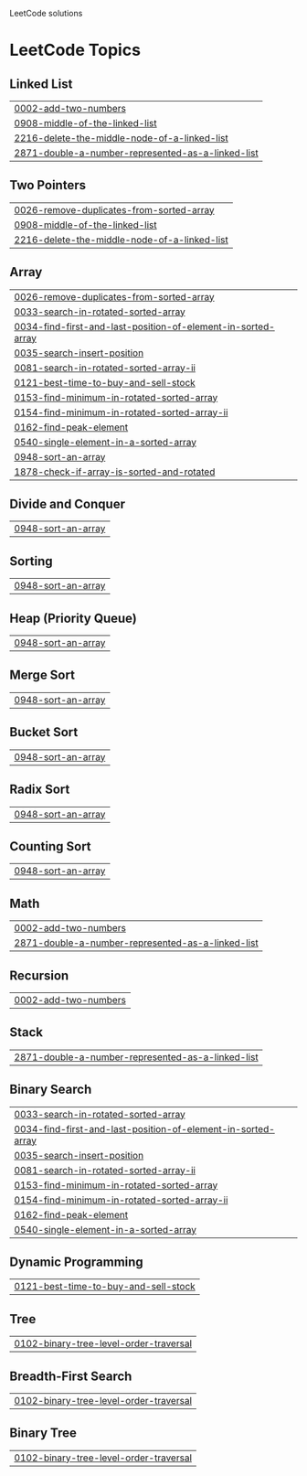 LeetCode solutions

<!---LeetCode Topics Start-->
# LeetCode Topics
## Linked List
|  |
| ------- |
| [0002-add-two-numbers](https://github.com/darcy5/My-Coding-Journey/tree/master/0002-add-two-numbers) |
| [0908-middle-of-the-linked-list](https://github.com/darcy5/My-Coding-Journey/tree/master/0908-middle-of-the-linked-list) |
| [2216-delete-the-middle-node-of-a-linked-list](https://github.com/darcy5/My-Coding-Journey/tree/master/2216-delete-the-middle-node-of-a-linked-list) |
| [2871-double-a-number-represented-as-a-linked-list](https://github.com/darcy5/My-Coding-Journey/tree/master/2871-double-a-number-represented-as-a-linked-list) |
## Two Pointers
|  |
| ------- |
| [0026-remove-duplicates-from-sorted-array](https://github.com/darcy5/My-Coding-Journey/tree/master/0026-remove-duplicates-from-sorted-array) |
| [0908-middle-of-the-linked-list](https://github.com/darcy5/My-Coding-Journey/tree/master/0908-middle-of-the-linked-list) |
| [2216-delete-the-middle-node-of-a-linked-list](https://github.com/darcy5/My-Coding-Journey/tree/master/2216-delete-the-middle-node-of-a-linked-list) |
## Array
|  |
| ------- |
| [0026-remove-duplicates-from-sorted-array](https://github.com/darcy5/My-Coding-Journey/tree/master/0026-remove-duplicates-from-sorted-array) |
| [0033-search-in-rotated-sorted-array](https://github.com/darcy5/My-Coding-Journey/tree/master/0033-search-in-rotated-sorted-array) |
| [0034-find-first-and-last-position-of-element-in-sorted-array](https://github.com/darcy5/My-Coding-Journey/tree/master/0034-find-first-and-last-position-of-element-in-sorted-array) |
| [0035-search-insert-position](https://github.com/darcy5/My-Coding-Journey/tree/master/0035-search-insert-position) |
| [0081-search-in-rotated-sorted-array-ii](https://github.com/darcy5/My-Coding-Journey/tree/master/0081-search-in-rotated-sorted-array-ii) |
| [0121-best-time-to-buy-and-sell-stock](https://github.com/darcy5/My-Coding-Journey/tree/master/0121-best-time-to-buy-and-sell-stock) |
| [0153-find-minimum-in-rotated-sorted-array](https://github.com/darcy5/My-Coding-Journey/tree/master/0153-find-minimum-in-rotated-sorted-array) |
| [0154-find-minimum-in-rotated-sorted-array-ii](https://github.com/darcy5/My-Coding-Journey/tree/master/0154-find-minimum-in-rotated-sorted-array-ii) |
| [0162-find-peak-element](https://github.com/darcy5/My-Coding-Journey/tree/master/0162-find-peak-element) |
| [0540-single-element-in-a-sorted-array](https://github.com/darcy5/My-Coding-Journey/tree/master/0540-single-element-in-a-sorted-array) |
| [0948-sort-an-array](https://github.com/darcy5/My-Coding-Journey/tree/master/0948-sort-an-array) |
| [1878-check-if-array-is-sorted-and-rotated](https://github.com/darcy5/My-Coding-Journey/tree/master/1878-check-if-array-is-sorted-and-rotated) |
## Divide and Conquer
|  |
| ------- |
| [0948-sort-an-array](https://github.com/darcy5/My-Coding-Journey/tree/master/0948-sort-an-array) |
## Sorting
|  |
| ------- |
| [0948-sort-an-array](https://github.com/darcy5/My-Coding-Journey/tree/master/0948-sort-an-array) |
## Heap (Priority Queue)
|  |
| ------- |
| [0948-sort-an-array](https://github.com/darcy5/My-Coding-Journey/tree/master/0948-sort-an-array) |
## Merge Sort
|  |
| ------- |
| [0948-sort-an-array](https://github.com/darcy5/My-Coding-Journey/tree/master/0948-sort-an-array) |
## Bucket Sort
|  |
| ------- |
| [0948-sort-an-array](https://github.com/darcy5/My-Coding-Journey/tree/master/0948-sort-an-array) |
## Radix Sort
|  |
| ------- |
| [0948-sort-an-array](https://github.com/darcy5/My-Coding-Journey/tree/master/0948-sort-an-array) |
## Counting Sort
|  |
| ------- |
| [0948-sort-an-array](https://github.com/darcy5/My-Coding-Journey/tree/master/0948-sort-an-array) |
## Math
|  |
| ------- |
| [0002-add-two-numbers](https://github.com/darcy5/My-Coding-Journey/tree/master/0002-add-two-numbers) |
| [2871-double-a-number-represented-as-a-linked-list](https://github.com/darcy5/My-Coding-Journey/tree/master/2871-double-a-number-represented-as-a-linked-list) |
## Recursion
|  |
| ------- |
| [0002-add-two-numbers](https://github.com/darcy5/My-Coding-Journey/tree/master/0002-add-two-numbers) |
## Stack
|  |
| ------- |
| [2871-double-a-number-represented-as-a-linked-list](https://github.com/darcy5/My-Coding-Journey/tree/master/2871-double-a-number-represented-as-a-linked-list) |
## Binary Search
|  |
| ------- |
| [0033-search-in-rotated-sorted-array](https://github.com/darcy5/My-Coding-Journey/tree/master/0033-search-in-rotated-sorted-array) |
| [0034-find-first-and-last-position-of-element-in-sorted-array](https://github.com/darcy5/My-Coding-Journey/tree/master/0034-find-first-and-last-position-of-element-in-sorted-array) |
| [0035-search-insert-position](https://github.com/darcy5/My-Coding-Journey/tree/master/0035-search-insert-position) |
| [0081-search-in-rotated-sorted-array-ii](https://github.com/darcy5/My-Coding-Journey/tree/master/0081-search-in-rotated-sorted-array-ii) |
| [0153-find-minimum-in-rotated-sorted-array](https://github.com/darcy5/My-Coding-Journey/tree/master/0153-find-minimum-in-rotated-sorted-array) |
| [0154-find-minimum-in-rotated-sorted-array-ii](https://github.com/darcy5/My-Coding-Journey/tree/master/0154-find-minimum-in-rotated-sorted-array-ii) |
| [0162-find-peak-element](https://github.com/darcy5/My-Coding-Journey/tree/master/0162-find-peak-element) |
| [0540-single-element-in-a-sorted-array](https://github.com/darcy5/My-Coding-Journey/tree/master/0540-single-element-in-a-sorted-array) |
## Dynamic Programming
|  |
| ------- |
| [0121-best-time-to-buy-and-sell-stock](https://github.com/darcy5/My-Coding-Journey/tree/master/0121-best-time-to-buy-and-sell-stock) |
## Tree
|  |
| ------- |
| [0102-binary-tree-level-order-traversal](https://github.com/darcy5/My-Coding-Journey/tree/master/0102-binary-tree-level-order-traversal) |
## Breadth-First Search
|  |
| ------- |
| [0102-binary-tree-level-order-traversal](https://github.com/darcy5/My-Coding-Journey/tree/master/0102-binary-tree-level-order-traversal) |
## Binary Tree
|  |
| ------- |
| [0102-binary-tree-level-order-traversal](https://github.com/darcy5/My-Coding-Journey/tree/master/0102-binary-tree-level-order-traversal) |
<!---LeetCode Topics End-->